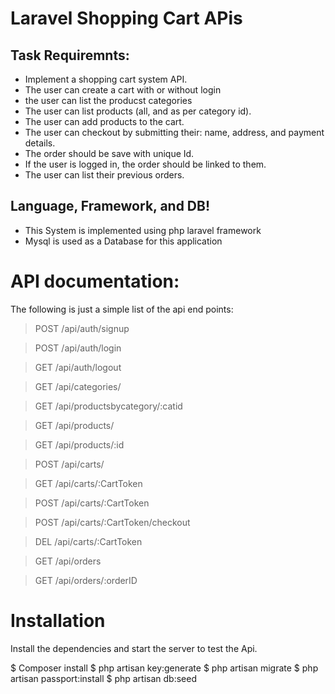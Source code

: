 # Laravel Shopping Cart APis


## Task Requiremnts:
  - Implement a shopping cart system API.
  - The user can create a cart with or without login
  - the user can list the producst categories
  - The user can list products (all, and as per category id).
  - The user can add products to the cart.
  - The user can checkout by submitting their: name, address, and payment details.
  - The order should be save with unique Id.
  - If the user is logged in, the order should be linked to them.
  - The user can list their previous orders.




## Language, Framework, and DB!
  - This System is implemented using php laravel framework
  - Mysql is used as a Database for this application



# API documentation:
The following is just a simple list of the api end points:

>POST /api/auth/signup

>POST /api/auth/login

>GET /api/auth/logout

>GET /api/categories/

>GET /api/productsbycategory/:catid

>GET /api/products/

>GET /api/products/:id

>POST /api/carts/

>GET /api/carts/:CartToken

>POST /api/carts/:CartToken

>POST /api/carts/:CartToken/checkout

>DEL /api/carts/:CartToken

>GET /api/orders

>GET /api/orders/:orderID


# Installation

Install the dependencies and start the server to test the Api.


$ Composer install
$ php artisan key:generate
$ php artisan migrate
$ php artisan passport:install
$ php artisan db:seed
